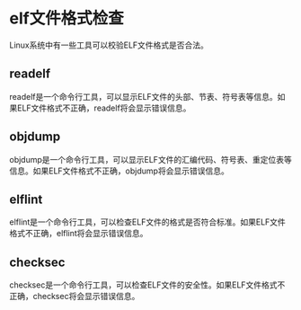 # elf文件格式检查

Linux系统中有一些工具可以校验ELF文件格式是否合法。

## readelf
readelf是一个命令行工具，可以显示ELF文件的头部、节表、符号表等信息。如果ELF文件格式不正确，readelf将会显示错误信息。

## objdump
objdump是一个命令行工具，可以显示ELF文件的汇编代码、符号表、重定位表等信息。如果ELF文件格式不正确，objdump将会显示错误信息。

## elflint
elflint是一个命令行工具，可以检查ELF文件的格式是否符合标准。如果ELF文件格式不正确，elflint将会显示错误信息。

## checksec
checksec是一个命令行工具，可以检查ELF文件的安全性。如果ELF文件格式不正确，checksec将会显示错误信息。